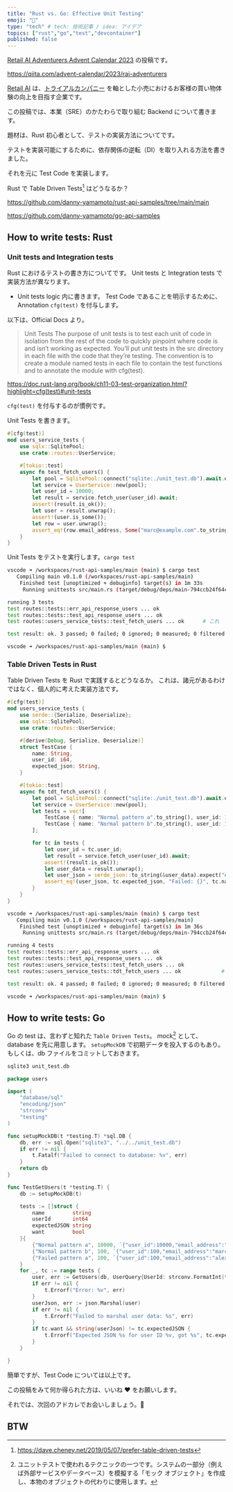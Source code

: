 ```yaml
---
title: "Rust vs. Go: Effective Unit Testing"
emoji: "🎅"
type: "tech" # tech: 技術記事 / idea: アイデア
topics: ["rust","go","test","devcontainer"]
published: false
---
```

[Retail AI Adventurers Advent Calendar 2023](https://qiita.com/advent-calendar/2023/rai-adventurers) の投稿です。

https://qiita.com/advent-calendar/2023/rai-adventurers

[Retail AI](https://www.retail-ai.jp) は、[トライアルカンパニー](https://www.trial-net.co.jp) を軸とした小売におけるお客様の買い物体験の向上を目指す企業です。

この投稿では、本業（SRE）のかたわらで取り組む Backend について書きます。

題材は、Rust 初心者として、テストの実装方法についてです。

テストを実装可能にするために、依存関係の逆転（DI）を取り入れる方法を書きました。

それを元に Test Code を実装します。

Rust で Table Driven Tests[^1] はどうなるか？

https://github.com/danny-yamamoto/rust-api-samples/tree/main/main

https://github.com/danny-yamamoto/go-api-samples

## How to write tests: Rust
### Unit tests and Integration tests
Rust におけるテストの書き方についてです。
Unit tests と Integration tests で実装方法が異なります。

- Unit tests
logic 内に書きます。
Test Code であることを明示するために、Annotation `cfg(test)` を付与します。

以下は、Official Docs より。
> Unit Tests
The purpose of unit tests is to test each unit of code in isolation from the rest of the code to quickly pinpoint where code is and isn’t working as expected. You’ll put unit tests in the src directory in each file with the code that they’re testing. The convention is to create a module named tests in each file to contain the test functions and to annotate the module with cfg(test).

https://doc.rust-lang.org/book/ch11-03-test-organization.html?highlight=cfg(test)#unit-tests

`cfg(test)` を付与するのが慣例です。

Unit Tests を書きます。

```rust:routes.rs
#[cfg(test)]
mod users_service_tests {
    use sqlx::SqlitePool;
    use crate::routes::UserService;

    #[tokio::test]
    async fn test_fetch_users() {
        let pool = SqlitePool::connect("sqlite:./unit_test.db").await.expect("Failed to connect to database.");
        let service = UserService::new(pool);
        let user_id = 10000;
        let result = service.fetch_user(user_id).await;
        assert!(result.is_ok());
        let user = result.unwrap();
        assert!(user.is_some());
        let row = user.unwrap();
        assert_eq!(row.email_address, Some("marc@example.com".to_string()));
    }
}
```

Unit Tests をテストを実行します。`cargo test`
```bash
vscode ➜ /workspaces/rust-api-samples/main (main) $ cargo test
   Compiling main v0.1.0 (/workspaces/rust-api-samples/main)
    Finished test [unoptimized + debuginfo] target(s) in 1m 33s
     Running unittests src/main.rs (target/debug/deps/main-794ccb24f64c7f92)

running 3 tests
test routes::tests::err_api_response_users ... ok
test routes::tests::test_api_response_users ... ok
test routes::users_service_tests::test_fetch_users ... ok      # これ

test result: ok. 3 passed; 0 failed; 0 ignored; 0 measured; 0 filtered out; finished in 0.27s

vscode ➜ /workspaces/rust-api-samples/main (main) $
```

### Table Driven Tests in Rust
Table Driven Tests を Rust で実践するとどうなるか。
これは、諸元があるわけではなく、個人的に考えた実装方法です。

```rust:routes.rs
#[cfg(test)]
mod users_service_tests {
    use serde::{Serialize, Deserialize};
    use sqlx::SqlitePool;
    use crate::routes::UserService;

    #[derive(Debug, Serialize, Deserialize)]
    struct TestCase {
		name: String,
		user_id: i64,
		expected_json: String,
    }

    #[tokio::test]
    async fn tdt_fetch_users() {
        let pool = SqlitePool::connect("sqlite:./unit_test.db").await.expect("Failed to connect to database.");
        let service = UserService::new(pool);
        let tests = vec![
            TestCase { name: "Normal pattern a".to_string(), user_id: 10000, expected_json: "{\"user_id\":10000,\"email_address\":\"marc@example.com\",\"created_at\":0,\"deleted\":1,\"settings\":\"\"}".to_string() },
            TestCase { name: "Normal pattern b".to_string(), user_id: 100, expected_json: "{\"user_id\":100,\"email_address\":\"alex@example.com\",\"created_at\":1,\"deleted\":0,\"settings\":\"\"}".to_string() }
        ];

        for tc in tests {
            let user_id = tc.user_id;
            let result = service.fetch_user(user_id).await;
            assert!(result.is_ok());
            let user_data = result.unwrap();
            let user_json = serde_json::to_string(&user_data).expect("error");
            assert_eq!(user_json, tc.expected_json, "Failed: {}", tc.name);
        }
    }
}
```

```bash
vscode ➜ /workspaces/rust-api-samples/main (main) $ cargo test
   Compiling main v0.1.0 (/workspaces/rust-api-samples/main)
    Finished test [unoptimized + debuginfo] target(s) in 1m 36s
     Running unittests src/main.rs (target/debug/deps/main-794ccb24f64c7f92)

running 4 tests
test routes::tests::err_api_response_users ... ok
test routes::tests::test_api_response_users ... ok
test routes::users_service_tests::test_fetch_users ... ok
test routes::users_service_tests::tdt_fetch_users ... ok             # これ

test result: ok. 4 passed; 0 failed; 0 ignored; 0 measured; 0 filtered out; finished in 0.28s

vscode ➜ /workspaces/rust-api-samples/main (main) $ 
```

## How to write tests: Go
Go の test は、言わずと知れた `Table Driven Tests`。
mock[^2] として、database を先に用意します。
`setupMockDB` で初期データを投入するのもあり。もしくは、db ファイルをコミットしておきます。

```bash
sqlite3 unit_test.db
```

```go
package users

import (
	"database/sql"
	"encoding/json"
	"strconv"
	"testing"
)

func setupMockDB(t *testing.T) *sql.DB {
	db, err := sql.Open("sqlite3", "../../unit_test.db")
	if err != nil {
		t.Fatalf("Failed to connect to database: %v", err)
	}
	return db
}

func TestGetUsers(t *testing.T) {
	db := setupMockDB(t)

	tests := []struct {
		name         string
		userId       int64
		expectedJSON string
		want         bool
	}{
		{"Normal pattern a", 10000, `{"user_id":10000,"email_address":"marc@example.com","created_at":0,"deleted":1,"settings":""}`, true},
		{"Normal pattern b", 100, `{"user_id":100,"email_address":"marc@example.com","created_at":1,"deleted":1,"settings":""}`, false},
		{"Failed pattern a", 100, `{"user_id":100,"email_address":"alex@example.com","created_at":1,"deleted":0,"settings":""}`, true},
	}
	for _, tc := range tests {
		user, err := GetUsers(db, UserQuery{UserId: strconv.FormatInt(tc.userId, 10)})
		if err != nil {
			t.Errorf("Error: %v", err)
		}
		userJson, err := json.Marshal(user)
		if err != nil {
			t.Errorf("Failed to marshal user data: %s", err)
		}
		if tc.want && string(userJson) != tc.expectedJSON {
			t.Errorf("Expected JSON %s for user ID %v, got %s", tc.expectedJSON, tc.userId, string(userJson))
		}
	}

}
```

簡単ですが、Test Code については以上です。

この投稿をみて何か得られた方は、いいね ❤️ をお願いします。

それでは、次回のアドカレでお会いしましょう。👋

## BTW

[^1]: https://dave.cheney.net/2019/05/07/prefer-table-driven-tests
[^2]: ユニットテストで使われるテクニックの一つです。システムの一部分（例えば外部サービスやデータベース）を模擬する「モック オブジェクト」を作成し、本物のオブジェクトの代わりに使用します。
